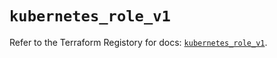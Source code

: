 # `kubernetes_role_v1`

Refer to the Terraform Registory for docs: [`kubernetes_role_v1`](https://registry.terraform.io/providers/hashicorp/kubernetes/2.25.2/docs/resources/role_v1).
